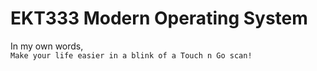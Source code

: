 # EKT333 Modern Operating System
  
In my own words,\
`Make your life easier in a blink of a Touch n Go scan!`
